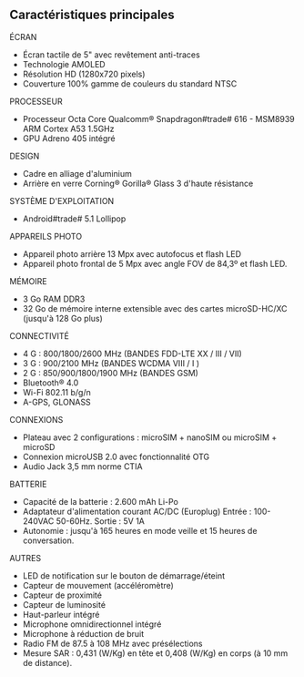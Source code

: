 ## Caractéristiques principales

ÉCRAN
- Écran tactile de 5" avec revêtement anti-traces
- Technologie AMOLED
- Résolution HD (1280x720 pixels)
- Couverture 100% gamme de couleurs du standard NTSC

PROCESSEUR
- Processeur Octa Core Qualcomm® Snapdragon#trade# 616 - MSM8939 ARM Cortex A53 1.5GHz
- GPU Adreno 405 intégré

DESIGN
- Cadre en alliage d'aluminium
- Arrière en verre Corning® Gorilla® Glass 3 d'haute résistance

SYSTÈME D'EXPLOITATION
- Android#trade# 5.1 Lollipop

APPAREILS PHOTO
- Appareil photo arrière 13 Mpx avec autofocus et flash LED
- Appareil photo frontal de 5 Mpx avec angle FOV de 84,3º et flash LED.

MÉMOIRE
- 3 Go RAM DDR3
- 32 Go de mémoire interne extensible avec des cartes microSD-HC/XC (jusqu'à 128 Go plus)

CONNECTIVITÉ
- 4 G : 800/1800/2600 MHz (BANDES FDD-LTE XX / III / VII)
- 3 G : 900/2100 MHz (BANDES WCDMA VIII / I )
- 2 G : 850/900/1800/1900 MHz (BANDES GSM)
- Bluetooth® 4.0
- Wi-Fi 802.11 b/g/n
- A-GPS, GLONASS

CONNEXIONS
- Plateau avec 2 configurations : microSIM + nanoSIM ou microSIM + microSD
- Connexion microUSB 2.0 avec fonctionnalité OTG
- Audio Jack 3,5 mm norme CTIA

BATTERIE
- Capacité de la batterie : 2.600 mAh Li-Po
- Adaptateur d'alimentation courant AC/DC (Europlug) Entrée : 100-240VAC 50-60Hz. Sortie :  5V 1A
- Autonomie : jusqu'à 165 heures en mode veille et 15 heures de conversation.

AUTRES
- LED de notification sur le bouton de démarrage/éteint
- Capteur de mouvement (accéléromètre)
- Capteur de proximité
- Capteur de luminosité
- Haut-parleur intégré
- Microphone omnidirectionnel intégré
- Microphone à réduction de bruit
- Radio FM de 87.5 à 108 MHz avec présélections
- Mesure SAR : 0,431 (W/Kg) en tête et 0,408 (W/Kg) en corps (à 10 mm de distance).
